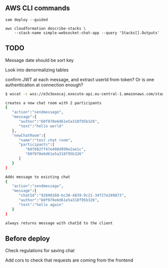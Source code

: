 ## AWS CLI commands

```
sam deploy --guided

aws cloudformation describe-stacks \
    --stack-name simple-websocket-chat-app --query 'Stacks[].Outputs'
```

## TODO
 
Message date should be sort key

Look into denormalizing tables

confirm JWT at each message, and extract userId from token? Or is one authentication at connection enough?

``` bash
$ wscat -c wss://e3v3oxocaj.execute-api.eu-central-1.amazonaws.com/staging

creates a new chat room with 2 participants
{
   "action":"sendmessage",
   "message":{
      "author":"60f970e6d61e5a318f95b326",
      "text":"hello world"
   },
   "newChatRoom":{
      "name":"test chat room",
      "participants":[
         "60f882ff47e408d999e2ae1c",
         "60f970e6d61e5a318f95b326"
      ]
   }
}

Adds message to existing chat
{
   "action":"sendmessage",
   "message":{
      "chatId":"92690160-bc30-4839-9c21-34f27e289873",
      "author":"60f970e6d61e5a318f95b326",
      "text":"hello again"
   }
}

always returns message with chatId to the client
```

## Before deploy

Check regulations for saving chat

Add cors to check that requests are coming from the frontend
